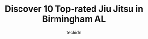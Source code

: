 ---
layout: ampstory
image: https://i0.wp.com/www.depkes.org/wp-content/uploads/2023/06/jiu-jitsu-0-in-birmingham-al-1685797145.png?resize=640,853
author: techidn
featured: false
description: Discover the impressive array of Jiu Jitsu options in Birmingham AL, where you can find 10 of the largest Jiu Jitsu establishments in the area. From renowned classics to hidden gems, Birming
title: Discover 10 Top-rated Jiu Jitsu in Birmingham AL
cover:
   title: Discover 10 Top-rated Jiu Jitsu in Birmingham AL
   subtitle: Rickpate
   background: https://www.depkes.org/wp-content/uploads/2023/06/jiu-jitsu-0-in-birmingham-al-1685797145.png

pages: 
 - layout: thirds
   top: <h1>#1 The Dojang Martial Arts & Fitness</h1>
   bottom: "<p>Mr. Tucker and Mrs Kim are professional and the communicate clearly about expectation and about the plan, they work with each member separately and they help everyone to </p>"
   background: https://www.depkes.org/wp-content/uploads/2023/06/jiu-jitsu-1-in-birmingham-al-1685797145.jpeg
   backgroundblur: true
 - layout: thirds
   top: <h1>#2 USA Martial Arts</h1>
   bottom: "<p>Our son began taking lessons at USA Martial Arts 4 years ago after another student recommended. We have been very happy with our experience so far. The instructors have e</p>"
   background: https://www.depkes.org/wp-content/uploads/2023/06/jiu-jitsu-2-in-birmingham-al-1685797146.jpeg
   cta:
      link: https://www.depkes.org/blog/discover-10-top-rated-jiu-jitsu-in-birmingham-al/
      text: Discover 10 Top-rated Jiu Jitsu in Birmingham AL
 - layout: thirds
   top: <h1>#3 Gracie Barra Greystone</h1>
   bottom: "<p>5510 US-280 #106, Birmingham, AL 35242, United States</p>"
   background: https://www.depkes.org/wp-content/uploads/2023/06/jiu-jitsu-3-in-birmingham-al-1685797146.jpeg
   cta:
      link: https://www.depkes.org/blog/discover-10-top-rated-jiu-jitsu-in-birmingham-al/
      text: Discover 10 Top-rated Jiu Jitsu in Birmingham AL
 - layout: thirds
   top: <h1>#4 Birmingham Martial Arts - Trussville</h1>
   bottom: "<p>1110 N Chalkville Rd #136, Trussville, AL 35173, United States</p>"
   background: https://images.unsplash.com/photo-1564951434112-64d74cc2a2d7?ixlib=rb-4.0.3&ixid=MnwxMjA3fDB8MHxwaG90by1wYWdlfHx8fGVufDB8fHx8&auto=format&fit=crop&w=640&h=853&q=80
   cta:
      link: https://www.depkes.org/blog/discover-10-top-rated-jiu-jitsu-in-birmingham-al/
      text: Discover 10 Top-rated Jiu Jitsu in Birmingham AL
 - layout: thirds
   top: <h1>#5 Lion Heart Jiu-Jitsu Academy in Birmingham Alabama</h1>
   bottom: "<p>5192 Caldwell Mill Rd Suite 103, Hoover, AL 35244, United States</p>"
   background: https://images.unsplash.com/photo-1595364397663-fca4f075d796?ixlib=rb-4.0.3&ixid=MnwxMjA3fDB8MHxwaG90by1wYWdlfHx8fGVufDB8fHx8&auto=format&fit=crop&w=640&h=853&q=80
   cta:
      link: https://www.depkes.org/blog/discover-10-top-rated-jiu-jitsu-in-birmingham-al/
      text: Discover 10 Top-rated Jiu Jitsu in Birmingham AL
 - layout: thirds
   top: <h1>#6 Samuel Puccio Brazilian J</h1>
   bottom: "<p>619 Robert Jemison Rd, Birmingham, AL 35209, United States</p>"
   background: https://images.unsplash.com/photo-1541356665065-22676f35dd40?ixlib=rb-4.0.3&ixid=MnwxMjA3fDB8MHxwaG90by1wYWdlfHx8fGVufDB8fHx8&auto=format&fit=crop&w=640&h=853&q=80
   cta:
      link: https://www.depkes.org/blog/discover-10-top-rated-jiu-jitsu-in-birmingham-al/
      text: Discover 10 Top-rated Jiu Jitsu in Birmingham AL
 - layout: thirds
   top: <h1>#7 Gracie Barra Pelham Alabama | Brazilian Jiu-Jitsu | Self-Defense</h1>
   bottom: "<p>200 Bowling Ln, Pelham, AL 35124, United States</p>"
   background: https://images.unsplash.com/photo-1597773150796-e5c14ebecbf5?ixlib=rb-4.0.3&ixid=MnwxMjA3fDB8MHxwaG90by1wYWdlfHx8fGVufDB8fHx8&auto=format&fit=crop&w=640&h=853&q=80
   cta:
      link: https://www.depkes.org/blog/discover-10-top-rated-jiu-jitsu-in-birmingham-al/
      text: Discover 10 Top-rated Jiu Jitsu in Birmingham AL
 - layout: thirds
   middle: Continue reading...
   background: https://images.unsplash.com/photo-1608411404720-c8f0417bcdba?ixlib=rb-4.0.3&ixid=MnwxMjA3fDB8MHxwaG90by1wYWdlfHx8fGVufDB8fHx8&auto=format&fit=crop&w=640&h=853&q=80
   cta:
      link: https://www.depkes.org/blog/discover-10-top-rated-jiu-jitsu-in-birmingham-al/
      text: Discover 10 Top-rated Jiu Jitsu in Birmingham AL
      
---